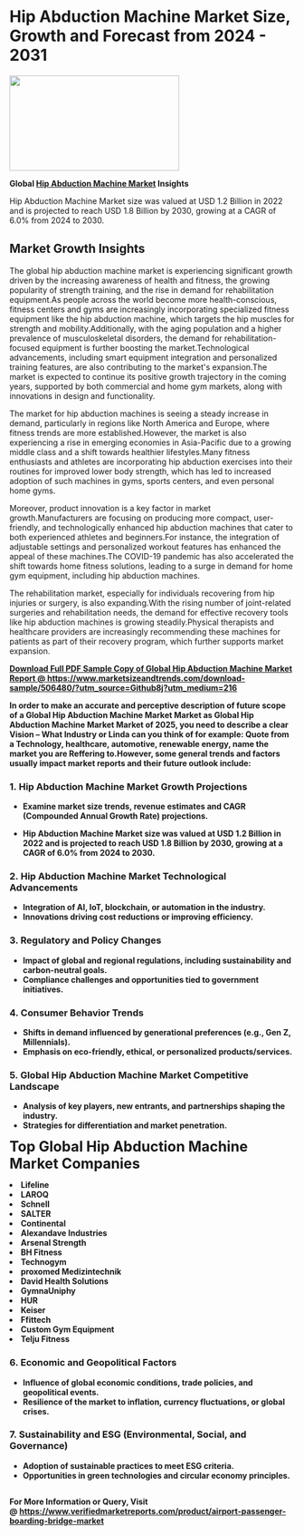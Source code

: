 <H1>Hip Abduction Machine Market Size, Growth and Forecast from 2024 - 2031</H1><img class="aligncenter size-medium wp-image-584254" src="https://thirdeyenews.in/wp-content/uploads/2024/09/Global-Market-Research-300x168.jpeg" alt="" width="300" height="168" /><p><strong>Global&nbsp;<a href="https://www.marketsizeandtrends.com/download-sample/506480/?utm_source=Github8j?utm_medium=216">Hip Abduction Machine Market</a> Insights</strong></p><p>Hip Abduction Machine Market size was valued at USD 1.2 Billion in 2022 and is projected to reach USD 1.8 Billion by 2030, growing at a CAGR of 6.0% from 2024 to 2030.</p><p><h2>Market Growth Insights</h2> <p>The global hip abduction machine market is experiencing significant growth driven by the increasing awareness of health and fitness, the growing popularity of strength training, and the rise in demand for rehabilitation equipment.As people across the world become more health-conscious, fitness centers and gyms are increasingly incorporating specialized fitness equipment like the hip abduction machine, which targets the hip muscles for strength and mobility.Additionally, with the aging population and a higher prevalence of musculoskeletal disorders, the demand for rehabilitation-focused equipment is further boosting the market.Technological advancements, including smart equipment integration and personalized training features, are also contributing to the market's expansion.The market is expected to continue its positive growth trajectory in the coming years, supported by both commercial and home gym markets, along with innovations in design and functionality.</p> <p><strong><a href="#"></a></strong></p> <p>The market for hip abduction machines is seeing a steady increase in demand, particularly in regions like North America and Europe, where fitness trends are more established.However, the market is also experiencing a rise in emerging economies in Asia-Pacific due to a growing middle class and a shift towards healthier lifestyles.Many fitness enthusiasts and athletes are incorporating hip abduction exercises into their routines for improved lower body strength, which has led to increased adoption of such machines in gyms, sports centers, and even personal home gyms.</p> <p>Moreover, product innovation is a key factor in market growth.Manufacturers are focusing on producing more compact, user-friendly, and technologically enhanced hip abduction machines that cater to both experienced athletes and beginners.For instance, the integration of adjustable settings and personalized workout features has enhanced the appeal of these machines.The COVID-19 pandemic has also accelerated the shift towards home fitness solutions, leading to a surge in demand for home gym equipment, including hip abduction machines.</p> <p>The rehabilitation market, especially for individuals recovering from hip injuries or surgery, is also expanding.With the rising number of joint-related surgeries and rehabilitation needs, the demand for effective recovery tools like hip abduction machines is growing steadily.Physical therapists and healthcare providers are increasingly recommending these machines for patients as part of their recovery program, which further supports market expansion.</p> <p><strong><a href="#"></p><p><span class=""><strong>Download Full PDF Sample Copy of Global Hip Abduction Machine Market Report</strong> @ <a href="https://www.marketsizeandtrends.com/download-sample/506480/?utm_source=Github8j?utm_medium=216" target="_blank">https://www.marketsizeandtrends.com/download-sample/506480/?utm_source=Github8j?utm_medium=216</a></span></p><p>In order to make an accurate and perceptive description of future scope of a Global&nbsp;Hip Abduction Machine Market Market as Global&nbsp;Hip Abduction Machine Market Market of 2025, you need to describe a clear Vision &ndash; What Industry or Linda can you think of for example: Quote from a Technology, healthcare, automotive, renewable energy, name the market you are Reffering to.However, some general trends and factors usually impact market reports and their future outlook include:</p><h3>1.&nbsp;<strong>Hip Abduction Machine Market Growth Projections</strong></h3><ul><li>Examine market size trends, revenue estimates and CAGR (Compounded Annual Growth Rate) projections.</li><li><p>Hip Abduction Machine Market size was valued at USD 1.2 Billion in 2022 and is projected to reach USD 1.8 Billion by 2030, growing at a CAGR of 6.0% from 2024 to 2030.</p></li></ul><h3>2.&nbsp;<strong>Hip Abduction Machine Market Technological Advancements</strong></h3><ul><li>Integration of AI, IoT, blockchain, or automation in the industry.</li><li>Innovations driving cost reductions or improving efficiency.</li></ul><h3>3.&nbsp;<strong>Regulatory and Policy Changes</strong></h3><ul><li>Impact of global and regional regulations, including sustainability and carbon-neutral goals.</li><li>Compliance challenges and opportunities tied to government initiatives.</li></ul><h3>4.&nbsp;<strong>Consumer Behavior Trends</strong></h3><ul><li>Shifts in demand influenced by generational preferences (e.g., Gen Z, Millennials).</li><li>Emphasis on eco-friendly, ethical, or personalized products/services.</li></ul><h3>5.&nbsp;<strong>Global Hip Abduction Machine Market Competitive Landscape</strong></h3><ul><li>Analysis of key players, new entrants, and partnerships shaping the industry.</li><li>Strategies for differentiation and market penetration.</li></ul><p data-pm-slice="1 1 []"><span style="color: inherit; font-family: inherit; font-size: 25px;">Top Global Hip Abduction Machine Market Companies</span></p><div class="" data-test-id=""><p><li>Lifeline</li><li> LAROQ</li><li> Schnell</li><li> SALTER</li><li> Continental</li><li> Alexandave Industries</li><li> Arsenal Strength</li><li> BH Fitness</li><li> Technogym</li><li> proxomed Medizintechnik</li><li> David Health Solutions</li><li> GymnaUniphy</li><li> HUR</li><li> Keiser</li><li> Ffittech</li><li> Custom Gym Equipment</li><li> Telju Fitness</li></p></div><h3>6.&nbsp;<strong>Economic and Geopolitical Factors</strong></h3><ul><li>Influence of global economic conditions, trade policies, and geopolitical events.</li><li>Resilience of the market to inflation, currency fluctuations, or global crises.</li></ul><h3>7.&nbsp;<strong>Sustainability and ESG (Environmental, Social, and Governance)</strong></h3><ul><li>Adoption of sustainable practices to meet ESG criteria.</li><li>Opportunities in green technologies and circular economy principles.</li></ul><h2><strong style="font-size: 14px;">For More Information or Query, Visit @&nbsp;</strong><a style="background-color: #ffffff; font-size: 14px;" href="https://www.marketsizeandtrends.com/report/hip-abduction-machine-market/" target="_blank">https://www.verifiedmarketreports.com/product/airport-passenger-boarding-bridge-market</a></h2>
